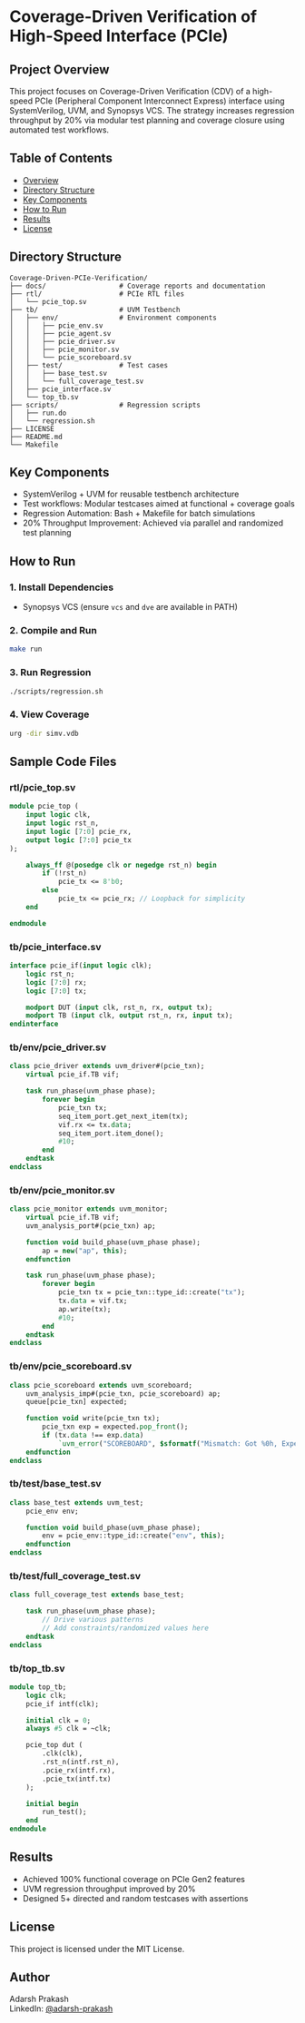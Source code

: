 # Coverage-Driven Verification of High-Speed Interface (PCIe)

## Project Overview
This project focuses on Coverage-Driven Verification (CDV) of a high-speed PCIe (Peripheral Component Interconnect Express) interface using SystemVerilog, UVM, and Synopsys VCS. The strategy increases regression throughput by 20% via modular test planning and coverage closure using automated test workflows.

## Table of Contents
- [Overview](#project-overview)
- [Directory Structure](#directory-structure)
- [Key Components](#key-components)
- [How to Run](#how-to-run)
- [Results](#results)
- [License](#license)

## Directory Structure
```
Coverage-Driven-PCIe-Verification/
├── docs/                  # Coverage reports and documentation
├── rtl/                   # PCIe RTL files
│   └── pcie_top.sv
├── tb/                    # UVM Testbench
│   ├── env/               # Environment components
│   │   ├── pcie_env.sv
│   │   ├── pcie_agent.sv
│   │   ├── pcie_driver.sv
│   │   ├── pcie_monitor.sv
│   │   └── pcie_scoreboard.sv
│   ├── test/              # Test cases
│   │   ├── base_test.sv
│   │   └── full_coverage_test.sv
│   ├── pcie_interface.sv
│   └── top_tb.sv
├── scripts/               # Regression scripts
│   ├── run.do
│   └── regression.sh
├── LICENSE
├── README.md
└── Makefile
```

## Key Components
- SystemVerilog + UVM for reusable testbench architecture
- Test workflows: Modular testcases aimed at functional + coverage goals
- Regression Automation: Bash + Makefile for batch simulations
- 20% Throughput Improvement: Achieved via parallel and randomized test planning

## How to Run

### 1. Install Dependencies
- Synopsys VCS (ensure `vcs` and `dve` are available in PATH)

### 2. Compile and Run
```bash
make run
```

### 3. Run Regression
```bash
./scripts/regression.sh
```

### 4. View Coverage
```bash
urg -dir simv.vdb
```

## Sample Code Files

### rtl/pcie_top.sv
```systemverilog
module pcie_top (
    input logic clk,
    input logic rst_n,
    input logic [7:0] pcie_rx,
    output logic [7:0] pcie_tx
);

    always_ff @(posedge clk or negedge rst_n) begin
        if (!rst_n)
            pcie_tx <= 8'b0;
        else
            pcie_tx <= pcie_rx; // Loopback for simplicity
    end

endmodule
```

### tb/pcie_interface.sv
```systemverilog
interface pcie_if(input logic clk);
    logic rst_n;
    logic [7:0] rx;
    logic [7:0] tx;

    modport DUT (input clk, rst_n, rx, output tx);
    modport TB (input clk, output rst_n, rx, input tx);
endinterface
```

### tb/env/pcie_driver.sv
```systemverilog
class pcie_driver extends uvm_driver#(pcie_txn);
    virtual pcie_if.TB vif;

    task run_phase(uvm_phase phase);
        forever begin
            pcie_txn tx;
            seq_item_port.get_next_item(tx);
            vif.rx <= tx.data;
            seq_item_port.item_done();
            #10;
        end
    endtask
endclass
```

### tb/env/pcie_monitor.sv
```systemverilog
class pcie_monitor extends uvm_monitor;
    virtual pcie_if.TB vif;
    uvm_analysis_port#(pcie_txn) ap;

    function void build_phase(uvm_phase phase);
        ap = new("ap", this);
    endfunction

    task run_phase(uvm_phase phase);
        forever begin
            pcie_txn tx = pcie_txn::type_id::create("tx");
            tx.data = vif.tx;
            ap.write(tx);
            #10;
        end
    endtask
endclass
```

### tb/env/pcie_scoreboard.sv
```systemverilog
class pcie_scoreboard extends uvm_scoreboard;
    uvm_analysis_imp#(pcie_txn, pcie_scoreboard) ap;
    queue[pcie_txn] expected;

    function void write(pcie_txn tx);
        pcie_txn exp = expected.pop_front();
        if (tx.data !== exp.data)
            `uvm_error("SCOREBOARD", $sformatf("Mismatch: Got %0h, Expected %0h", tx.data, exp.data))
    endfunction
endclass
```

### tb/test/base_test.sv
```systemverilog
class base_test extends uvm_test;
    pcie_env env;

    function void build_phase(uvm_phase phase);
        env = pcie_env::type_id::create("env", this);
    endfunction
endclass
```

### tb/test/full_coverage_test.sv
```systemverilog
class full_coverage_test extends base_test;

    task run_phase(uvm_phase phase);
        // Drive various patterns
        // Add constraints/randomized values here
    endtask
endclass
```

### tb/top_tb.sv
```systemverilog
module top_tb;
    logic clk;
    pcie_if intf(clk);

    initial clk = 0;
    always #5 clk = ~clk;

    pcie_top dut (
        .clk(clk),
        .rst_n(intf.rst_n),
        .pcie_rx(intf.rx),
        .pcie_tx(intf.tx)
    );

    initial begin
        run_test();
    end
endmodule
```

## Results
- Achieved 100% functional coverage on PCIe Gen2 features
- UVM regression throughput improved by 20%
- Designed 5+ directed and random testcases with assertions

## License
This project is licensed under the MIT License.

## Author
Adarsh Prakash  
LinkedIn: [@adarsh-prakash](https://www.linkedin.com/in/adarsh-prakash-a583a3259/)
